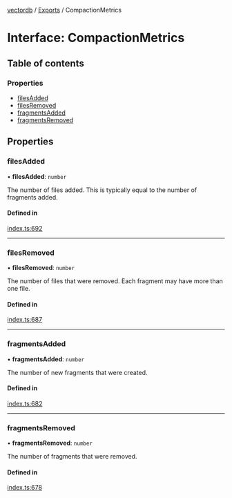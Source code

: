 [vectordb](../README.md) / [Exports](../modules.md) / CompactionMetrics

# Interface: CompactionMetrics

## Table of contents

### Properties

- [filesAdded](CompactionMetrics.md#filesadded)
- [filesRemoved](CompactionMetrics.md#filesremoved)
- [fragmentsAdded](CompactionMetrics.md#fragmentsadded)
- [fragmentsRemoved](CompactionMetrics.md#fragmentsremoved)

## Properties

### filesAdded

• **filesAdded**: `number`

The number of files added. This is typically equal to the number of
fragments added.

#### Defined in

[index.ts:692](https://github.com/lancedb/lancedb/blob/7856a94/node/src/index.ts#L692)

___

### filesRemoved

• **filesRemoved**: `number`

The number of files that were removed. Each fragment may have more than one
file.

#### Defined in

[index.ts:687](https://github.com/lancedb/lancedb/blob/7856a94/node/src/index.ts#L687)

___

### fragmentsAdded

• **fragmentsAdded**: `number`

The number of new fragments that were created.

#### Defined in

[index.ts:682](https://github.com/lancedb/lancedb/blob/7856a94/node/src/index.ts#L682)

___

### fragmentsRemoved

• **fragmentsRemoved**: `number`

The number of fragments that were removed.

#### Defined in

[index.ts:678](https://github.com/lancedb/lancedb/blob/7856a94/node/src/index.ts#L678)

